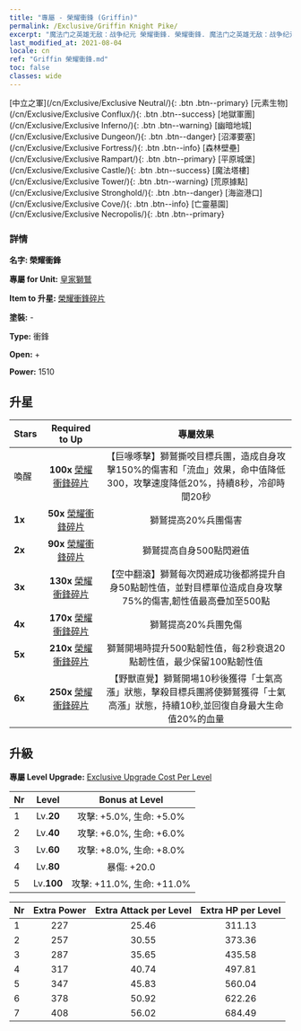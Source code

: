 ```yaml
---
title: "專屬 - 榮耀衝鋒 (Griffin)"
permalink: /Exclusive/Griffin Knight Pike/
excerpt: "魔法门之英雄无敌：战争纪元 榮耀衝鋒. 榮耀衝鋒. 魔法门之英雄无敌：战争纪元 專屬 榮耀衝鋒. 皇家獅鷲 專屬."
last_modified_at: 2021-08-04
locale: cn
ref: "Griffin 榮耀衝鋒.md"
toc: false
classes: wide
---
```

 [中立之軍](/cn/Exclusive/Exclusive Neutral/){: .btn .btn--primary} [元素生物](/cn/Exclusive/Exclusive Conflux/){: .btn .btn--success} [地獄軍團](/cn/Exclusive/Exclusive Inferno/){: .btn .btn--warning} [幽暗地城](/cn/Exclusive/Exclusive Dungeon/){: .btn .btn--danger} [沼澤要塞](/cn/Exclusive/Exclusive Fortress/){: .btn .btn--info} [森林壁壘](/cn/Exclusive/Exclusive Rampart/){: .btn .btn--primary} [平原城堡](/cn/Exclusive/Exclusive Castle/){: .btn .btn--success} [魔法塔樓](/cn/Exclusive/Exclusive Tower/){: .btn .btn--warning} [荒原據點](/cn/Exclusive/Exclusive Stronghold/){: .btn .btn--danger} [海盜港口](/cn/Exclusive/Exclusive Cove/){: .btn .btn--info} [亡靈墓園](/cn/Exclusive/Exclusive Necropolis/){: .btn .btn--primary} 

### 詳情
 **名字: 榮耀衝鋒** 

 **專屬 for Unit:** [皇家獅鷲](/cn/units/Griffin/) 

 **Item to 升星:** [榮耀衝鋒碎片](/cn/Items/con_916/)

 **塗裝:** -

 **Type:** 衝鋒

 **Open:** +

 **Power:** 1510

## 升星

  |     Stars    |  Required to Up | 專屬效果 |
  |:-------------|:---------------:|:---------------:|
  |  喚醒  | **100x** [榮耀衝鋒碎片](/cn/Items/con_916/) | 【巨喙啄擊】獅鷲撕咬目標兵團，造成自身攻擊150%的傷害和「流血」效果，命中值降低300，攻擊速度降低20%，持續8秒，冷卻時間20秒 |
  | **1x** <i class="fas fa-star"/> | **50x** [榮耀衝鋒碎片](/cn/Items/con_916/) | 獅鷲提高20%兵團傷害 |
  | **2x** <i class="fas fa-star"/> | **90x** [榮耀衝鋒碎片](/cn/Items/con_916/) | 獅鷲提高自身500點閃避值 |
  | **3x** <i class="fas fa-star"/> | **130x** [榮耀衝鋒碎片](/cn/Items/con_916/) | 【空中翻滾】獅鷲每次閃避成功後都將提升自身50點韌性值，並對目標單位造成自身攻擊75%的傷害,韌性值最高疊加至500點 |
  | **4x** <i class="fas fa-star"/> | **170x** [榮耀衝鋒碎片](/cn/Items/con_916/) | 獅鷲提高20%兵團免傷 |
  | **5x** <i class="fas fa-star"/> | **210x** [榮耀衝鋒碎片](/cn/Items/con_916/) | 獅鷲開場時提升500點韌性值，每2秒衰退20點韌性值，最少保留100點韌性值 |
  | **6x** <i class="fas fa-star"/> | **250x** [榮耀衝鋒碎片](/cn/Items/con_916/) | 【野獸直覺】獅鷲開場10秒後獲得「士氣高漲」狀態，擊殺目標兵團將使獅鷲獲得「士氣高漲」狀態，持續10秒,並回復自身最大生命值20%的血量 |


## 升級
 **專屬 Level Upgrade:** [Exclusive Upgrade Cost Per Level](/Exclusive/ExclusiveUpgradeCostPerLevel/)

  |  Nr  |   Level  | Bonus at Level |
  |:-----|:--------:|:--------------:|
  | 1 | Lv.**20** | 攻擊: +5.0%, 生命: +5.0% |
  | 2 | Lv.**40** | 攻擊: +6.0%, 生命: +6.0% |
  | 3 | Lv.**60** | 攻擊: +8.0%, 生命: +8.0% |
  | 4 | Lv.**80** | 暴傷: +20.0 |
  | 5 | Lv.**100** | 攻擊: +11.0%, 生命: +11.0% |


  |  Nr  |  Extra Power | Extra Attack per Level | Extra HP per Level |
  |:-----|:--------:|:--------:|:--------:|
  | 1 | 227 | 25.46 | 311.13 |
  | 2 | 257 | 30.55 | 373.36 |
  | 3 | 287 | 35.65 | 435.58 |
  | 4 | 317 | 40.74 | 497.81 |
  | 5 | 347 | 45.83 | 560.04 |
  | 6 | 378 | 50.92 | 622.26 |
  | 7 | 408 | 56.02 | 684.49 |


